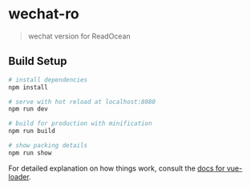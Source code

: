 # wechat-ro

> wechat version for ReadOcean

## Build Setup

``` bash
# install dependencies
npm install

# serve with hot reload at localhost:8080
npm run dev

# build for production with minification
npm run build

# show packing details
npm run show
```

For detailed explanation on how things work, consult the [docs for vue-loader](http://vuejs.github.io/vue-loader).
